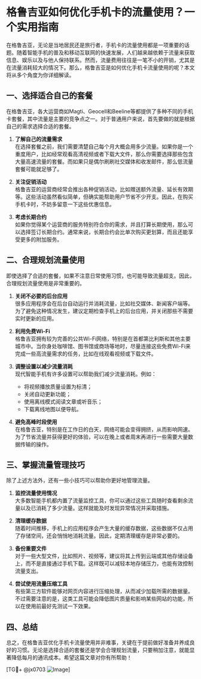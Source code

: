 # 格鲁吉亚如何优化手机卡的流量使用？一个实用指南

在格鲁吉亚，无论是当地居民还是旅行者，手机卡的流量使用都是一项重要的话题。随着智能手机的普及和移动互联网的快速发展，人们越来越依赖于流量来获取信息、娱乐以及与他人保持联系。然而，流量费用往往是一笔不小的开销，尤其是在流量消耗较大的情况下。那么，格鲁吉亚是如何优化手机卡流量使用的呢？本文将从多个角度为你详细解读。

## 一、选择适合自己的套餐

在格鲁吉亚，各大运营商如Magti、Geocell和Beeline等都提供了多种不同的手机卡套餐，其中流量是主要的竞争点之一。对于普通用户来说，首先要做的就是根据自己的需求选择合适的套餐。

1. **了解自己的流量需求**  
   在选择套餐之前，我们需要清楚自己每个月大概会用多少流量。如果你是一个重度用户，比如经常观看高清视频或者下载大文件，那么你需要选择那些包含大量高速流量的套餐。而如果只是偶尔刷刷社交媒体和收发邮件，那么低流量套餐可能就足够了。

2. **关注促销活动**  
   格鲁吉亚的运营商经常会推出各种促销活动，比如赠送额外流量、延长有效期等。这些活动虽然看似简单，但确实能帮助用户节省不少开支。因此，在购买手机卡时，不妨多留意一下这些优惠信息。

3. **考虑长期合约**  
   如果你觉得某个运营商的服务特别符合你的需求，并且打算长期使用，那么可以选择签订长期合约。通常来说，长期合约会比单次购买更划算，而且还能享受更多的附加服务。

## 二、合理规划流量使用

即使选择了合适的套餐，如果不注意日常使用习惯，也可能导致流量超支。因此，合理规划流量使用是非常重要的。

1. **关闭不必要的后台应用**  
   很多应用程序会在后台自动运行并消耗流量，比如社交媒体、新闻客户端等。为了避免这种情况发生，建议定期检查手机上的后台应用，并关闭那些不需要实时更新的应用。

2. **利用免费Wi-Fi**  
   格鲁吉亚拥有较为完善的公共Wi-Fi网络，特别是在首都第比利斯和其他主要城市中。当你身处咖啡馆、图书馆或商场等地时，尽量连接这些免费Wi-Fi来完成一些高流量需求的任务，比如在线观看视频或下载文件。

3. **调整设置以减少流量消耗**  
   现代智能手机有许多设置可以帮助我们减少流量消耗。例如：
   - 将视频播放质量设置为标清；
   - 关闭自动更新功能；
   - 使用离线模式阅读文章或听音乐；
   - 下载离线地图以便导航。

4. **避免高峰时段使用**  
   在格鲁吉亚，特别是在工作日的白天，网络可能会变得拥挤，从而影响网速。为了节省流量并获得更好的体验，可以在晚上或者周末再进行一些需要大量数据传输的操作。

## 三、掌握流量管理技巧

除了上述方法外，还有一些小技巧可以帮助你更好地管理流量。

1. **监控流量使用情况**  
   大多数智能手机都内置了流量监控工具，你可以通过这些工具随时查看剩余流量以及已消耗了多少流量。这样就能及时发现异常情况并采取措施。

2. **清理缓存数据**  
   随着时间推移，手机上的应用程序会产生大量的缓存数据，这些数据不仅占用了存储空间，还会悄悄地消耗流量。因此，定期清理缓存是非常必要的。

3. **备份重要文件**  
   对于一些大型文件，比如照片、视频等，建议将其上传到云端或其他存储设备上，而不是直接通过手机下载。这样既可以减轻本地存储压力，也能有效控制流量支出。

4. **尝试使用流量压缩工具**  
   有些第三方软件能够对网页内容进行压缩处理，从而减少加载所需的数据量。不过需要注意的是，这类工具可能会降低图片质量和影响某些网站的功能，所以在使用前最好先测试一下效果。

## 四、总结

总之，在格鲁吉亚优化手机卡流量使用并非难事，关键在于提前做好准备并养成良好的习惯。无论是选择合适的套餐还是学会合理规划流量，只要稍加注意，就能显著降低每月的通讯成本。希望这篇文章对你有所帮助！

[TG💪+ @jx0703 ![Image](https://github.com/user-attachments/assets/dbca1d08-cadb-493c-b0ec-ad6f7a83f270)]